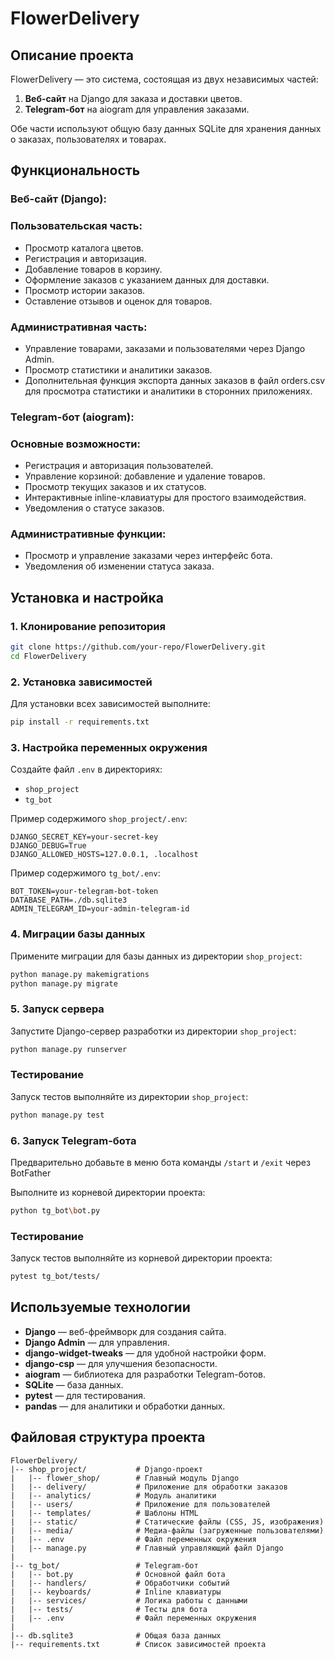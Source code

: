 # FlowerDelivery

## Описание проекта

FlowerDelivery — это система, состоящая из двух независимых частей:

1. **Веб-сайт** на Django для заказа и доставки цветов.
2. **Telegram-бот** на aiogram для управления заказами.

Обе части используют общую базу данных SQLite для хранения данных о заказах, пользователях и товарах.

## Функциональность

### Веб-сайт (Django):

### Пользовательская часть:

- Просмотр каталога цветов.
- Регистрация и авторизация.
- Добавление товаров в корзину.
- Оформление заказов с указанием данных для доставки.
- Просмотр истории заказов.
- Оставление отзывов и оценок для товаров.

### Административная часть:

- Управление товарами, заказами и пользователями через Django Admin.
- Просмотр статистики и аналитики заказов.
- Дополнительная функция экспорта данных заказов в файл orders.csv для просмотра 
  статистики и аналитики в сторонних приложениях.

### Telegram-бот (aiogram):

### Основные возможности:

- Регистрация и авторизация пользователей.
- Управление корзиной: добавление и удаление товаров.
- Просмотр текущих заказов и их статусов.
- Интерактивные inline-клавиатуры для простого взаимодействия.
- Уведомления о статусе заказов.

### Административные функции:

- Просмотр и управление заказами через интерфейс бота.
- Уведомления об изменении статуса заказа.

## Установка и настройка

### 1. Клонирование репозитория

```bash
git clone https://github.com/your-repo/FlowerDelivery.git
cd FlowerDelivery
```

### 2. Установка зависимостей

Для установки всех зависимостей выполните:

```bash
pip install -r requirements.txt
```

### 3. Настройка переменных окружения

Создайте файл `.env` в директориях:

- `shop_project`
- `tg_bot`

Пример содержимого `shop_project/.env`:

```
DJANGO_SECRET_KEY=your-secret-key
DJANGO_DEBUG=True
DJANGO_ALLOWED_HOSTS=127.0.0.1, .localhost
```

Пример содержимого `tg_bot/.env`:

```
BOT_TOKEN=your-telegram-bot-token
DATABASE_PATH=./db.sqlite3
ADMIN_TELEGRAM_ID=your-admin-telegram-id

```

### 4. Миграции базы данных

Примените миграции для базы данных из директории `shop_project`:

```bash
python manage.py makemigrations
python manage.py migrate
```

### 5. Запуск сервера

Запустите Django-сервер разработки из директории `shop_project`:

```bash
python manage.py runserver
```

### Тестирование

Запуск тестов выполняйте из директории `shop_project`:

```bash
python manage.py test
```

### 6. Запуск Telegram-бота
Предварительно добавьте в меню бота команды `/start` и `/exit` через BotFather

Выполните из корневой директории проекта:

```bash
python tg_bot\bot.py
```

### Тестирование

Запуск тестов выполняйте
из корневой директории проекта:

```bash
pytest tg_bot/tests/
```

## Используемые технологии

- **Django** — веб-фреймворк для создания сайта.
- **Django Admin** — для управления.
- **django-widget-tweaks** — для удобной настройки форм.
- **django-csp** — для улучшения безопасности.
- **aiogram** — библиотека для разработки Telegram-ботов.
- **SQLite** — база данных.
- **pytest** — для тестирования.
- **pandas** — для аналитики и обработки данных.

## Файловая структура проекта

```
FlowerDelivery/
|-- shop_project/           # Django-проект
|   |-- flower_shop/        # Главный модуль Django
|   |-- delivery/           # Приложение для обработки заказов
|   |-- analytics/          # Модуль аналитики
|   |-- users/              # Приложение для пользователей
|   |-- templates/          # Шаблоны HTML
|   |-- static/             # Статические файлы (CSS, JS, изображения)
|   |-- media/              # Медиа-файлы (загруженные пользователями)
|   |-- .env                # Файл переменных окружения
|   |-- manage.py           # Главный управляющий файл Django
|
|-- tg_bot/                 # Telegram-бот
|   |-- bot.py              # Основной файл бота
|   |-- handlers/           # Обработчики событий
|   |-- keyboards/          # Inline клавиатуры
|   |-- services/           # Логика работы с данными
|   |-- tests/              # Тесты для бота
|   |-- .env                # Файл переменных окружения
|
|-- db.sqlite3              # Общая база данных
|-- requirements.txt        # Список зависимостей проекта
```




 
